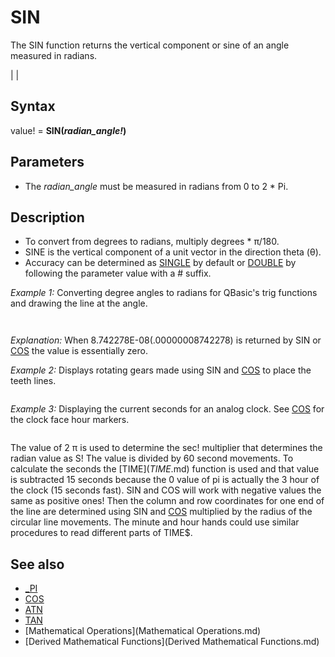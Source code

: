 # SIN

The SIN function returns the vertical component or sine of an angle measured in radians.

  

|  |

## Syntax

value! = **SIN(***radian_angle!***)**
  

## Parameters

* The *radian_angle* must be measured in radians from 0 to 2 * Pi.

  

## Description

* To convert from degrees to radians, multiply degrees * π/180.
* SINE is the vertical component of a unit vector in the direction theta (θ).
* Accuracy can be determined as [SINGLE](SINGLE.md) by default or [DOUBLE](DOUBLE.md) by following the parameter value with a # suffix.

  

*Example 1:* Converting degree angles to radians for QBasic's trig functions and drawing the line at the angle.

``` [SCREEN](SCREEN.md) 12 PI = 4 * [ATN](ATN.md)(1) [PRINT](PRINT.md) "PI = 4 * [ATN](ATN.md)(1) ="; PI [PRINT](PRINT.md) "COS(PI) = "; [COS](COS.md)(PI) [PRINT](PRINT.md) "SIN(PI) = "; SIN(PI) DO   [PRINT](PRINT.md)   [INPUT](INPUT.md) "Enter the degree angle (0 quits): ", DEGREES%   RADIANS = DEGREES% * PI / 180   [PRINT](PRINT.md) "RADIANS = DEGREES% * PI / 180 = "; RADIANS   [PRINT](PRINT.md) "X = COS(RADIANS) = "; [COS](COS.md)(RADIANS)   [PRINT](PRINT.md) "Y = SIN(RADIANS) = "; SIN(RADIANS)   [CIRCLE](CIRCLE.md) (400, 240), 2, 12   [LINE](LINE.md) (400, 240)-(400 + (50 * SIN(RADIANS)), 240 + (50 * [COS](COS.md)(RADIANS))), 11   DEGREES% = RADIANS * 180 / PI   [PRINT](PRINT.md) "DEGREES% = RADIANS * 180 / PI ="; DEGREES% [LOOP](LOOP.md) [UNTIL](UNTIL.md) DEGREES% = 0  
```

``` PI = 4 * ATN(1) = 3.141593 COS(PI) = -1 SIN(PI) = -8.742278E-08  Enter the degree angle (0 quits): 45 RADIANS = DEGREES% * PI / 180 = .7853982 X = COS(RADIANS) = .7071068 Y = SIN(RADIANS) = .7071068 DEGREES% = RADIANS * 180 / PI = 45  
```

*Explanation:* When 8.742278E-08(.00000008742278) is returned by SIN or [COS](COS.md) the value is essentially zero.
  

*Example 2:* Displays rotating gears made using SIN and [COS](COS.md) to place the teeth lines.

``` [SCREEN](SCREEN.md) 9 [DIM](DIM.md) [SHARED](SHARED.md) Pi [AS](AS.md) [SINGLE](SINGLE.md) Pi = 4 * [ATN](ATN.md)(1) [DO](DO.md)     [FOR](FOR.md) G = 0 [TO](TO.md) Pi * 2 [STEP](STEP.md) Pi / 100         [CLS](CLS.md)                                   'erase previous         [CALL](CALL.md) GEARZ(160, 60, 40, 20, 4, G, 10)         [CALL](CALL.md) GEARZ(240, 60, 40, 20, 4, -G, 11)         [CALL](CALL.md) GEARZ(240, 140, 40, 20, 4, G, 12)         [CALL](CALL.md) GEARZ(320, 140, 40, 20, 4, -G, 13)         [CALL](CALL.md) GEARZ(320 + 57, 140 + 57, 40, 20, 4, G, 14)         [CALL](CALL.md) GEARZ(320 + 100, 140 + 100, 20, 10, 4, -G * 2 - 15, 15)         [_DISPLAY](_DISPLAY.md)         [_LIMIT](_LIMIT.md) 20                 'regulates gear speed and CPU usage     [NEXT](NEXT.md) G [LOOP](LOOP.md) [UNTIL](UNTIL.md) [INKEY$](INKEY$.md) <> "" [END](END.md)  [SUB](SUB.md) GEARZ (XP, YP, RAD, Teeth, TH, G, CLR) t = 0 x = XP + (RAD + TH * SIN(0)) * [COS](COS.md)(0) y = YP + (RAD + TH * SIN(0)) * SIN(0) [PRESET](PRESET.md) (x, y) m = Teeth * G [FOR](FOR.md) t = -Pi / 70 [TO](TO.md) 2 * Pi [STEP](STEP.md) Pi / 70     x = XP + (RAD + TH * SIN((Teeth * t + m)) ^ 3) * [COS](COS.md)(t)     y = YP + (RAD + TH * SIN((Teeth * t + m)) ^ 3) * SIN(t)     [LINE](LINE.md) -(x, y), CLR     IF [INKEY$](INKEY$.md) <> "" THEN [END](END.md) [NEXT](NEXT.md) t [PAINT](PAINT.md) (XP, YP), CLR            'gear colors optional [END SUB](END SUB.md)  
```

  

*Example 3:* Displaying the current seconds for an analog clock. See [COS](COS.md) for the clock face hour markers.

``` [SCREEN](SCREEN.md) 12 Pi2! = 8 * [ATN](ATN.md)(1): sec! = Pi2! / 60  ' (2 * pi) / 60 movements per rotation [CIRCLE](CIRCLE.md) (320, 240), 80, 1 [DO](DO.md)   [LOCATE](LOCATE.md) 1, 1: [PRINT](PRINT.md) [TIME$](TIME$.md)   Seconds% = [VAL](VAL.md)([RIGHT$](RIGHT$.md)([TIME$](TIME$.md), 2)) - 15 ' update seconds   S! = Seconds% * sec! ' radian from the TIME$ value   Sx% = [CINT](CINT.md)([COS](COS.md)(S!) * 60)   ' pixel columns (60 = circular radius)   Sy% = [CINT](CINT.md)(SIN(S!) * 60)   ' pixel rows   [LINE](LINE.md) (320, 240)-(Sx% + 320, Sy% + 240), 12   [DO](DO.md): Check% = [VAL](VAL.md)([RIGHT$](RIGHT$.md)([TIME$](TIME$.md), 2)) - 15: [LOOP](LOOP.md) UNTIL Check% <> Seconds%  ' wait loop   [LINE](LINE.md) (320, 240)-(Sx% + 320, Sy% + 240), 0 ' erase previous line [LOOP](LOOP.md) UNTIL [INKEY$](INKEY$.md) = [CHR$](CHR$.md)(27) ' escape keypress exits  
```

The value of 2 π is used to determine the sec! multiplier that determines the radian value as S! The value is divided by 60 second movements. To calculate the seconds the [TIME$](TIME$.md) function is used and that value is subtracted 15 seconds because the 0 value of pi is actually the 3 hour of the clock (15 seconds fast). SIN and COS will work with negative values the same as positive ones! Then the column and row coordinates for one end of the line are determined using SIN and [COS](COS.md) multiplied by the radius of the circular line movements. The minute and hour hands could use similar procedures to read different parts of TIME$.

  

## See also

* [_PI](_PI.md)
* [COS](COS.md)
* [ATN](ATN.md)
* [TAN](TAN.md)
* [Mathematical Operations](Mathematical Operations.md)
* [Derived Mathematical Functions](Derived Mathematical Functions.md)

  
